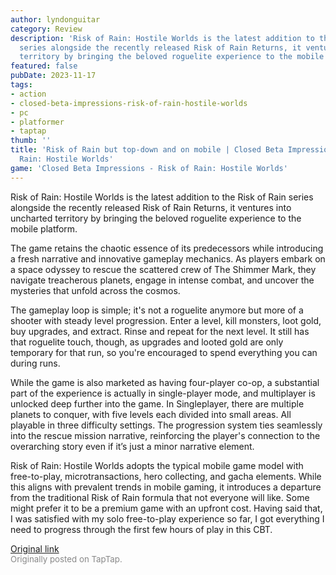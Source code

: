 ```yaml
---
author: lyndonguitar
category: Review
description: 'Risk of Rain: Hostile Worlds is the latest addition to the Risk of Rain
  series alongside the recently released Risk of Rain Returns, it ventures into uncharted
  territory by bringing the beloved roguelite experience to the mobile platform.'
featured: false
pubDate: 2023-11-17
tags:
- action
- closed-beta-impressions-risk-of-rain-hostile-worlds
- pc
- platformer
- taptap
thumb: ''
title: 'Risk of Rain but top-down and on mobile | Closed Beta Impressions - Risk of
  Rain: Hostile Worlds'
game: 'Closed Beta Impressions - Risk of Rain: Hostile Worlds'
---
```

Risk of Rain: Hostile Worlds is the latest addition to the Risk of Rain series alongside the recently released Risk of Rain Returns, it ventures into uncharted territory by bringing the beloved roguelite experience to the mobile platform.

The game retains the chaotic essence of its predecessors while introducing a fresh narrative and innovative gameplay mechanics. As players embark on a space odyssey to rescue the scattered crew of The Shimmer Mark, they navigate treacherous planets, engage in intense combat, and uncover the mysteries that unfold across the cosmos.

The gameplay loop is simple; it's not a roguelite anymore but more of a shooter with steady level progression. Enter a level, kill monsters, loot gold, buy upgrades, and extract. Rinse and repeat for the next level. It still has that roguelite touch, though, as upgrades and looted gold are only temporary for that run, so you're encouraged to spend everything you can during runs.

While the game is also marketed as having four-player co-op, a substantial part of the experience is actually in single-player mode, and multiplayer is unlocked deep further into the game. In Singleplayer, there are multiple planets to conquer, with five levels each divided into small areas. All playable in three difficulty settings. The progression system ties seamlessly into the rescue mission narrative, reinforcing the player's connection to the overarching story even if it’s just a minor narrative element.

Risk of Rain: Hostile Worlds adopts the typical mobile game model with free-to-play, microtransactions, hero collecting, and gacha elements. While this aligns with prevalent trends in mobile gaming, it introduces a departure from the traditional Risk of Rain formula that not everyone will like. Some might prefer it to be a premium game with an upfront cost. Having said that, I was satisfied with my solo free-to-play experience so far, I got everything I need to progress through the first few hours of play in this CBT.

[Original link](https://www.taptap.io/post/6558920)<br><span style="font-size: 0.95em; color: #888;">Originally posted on TapTap.</span>